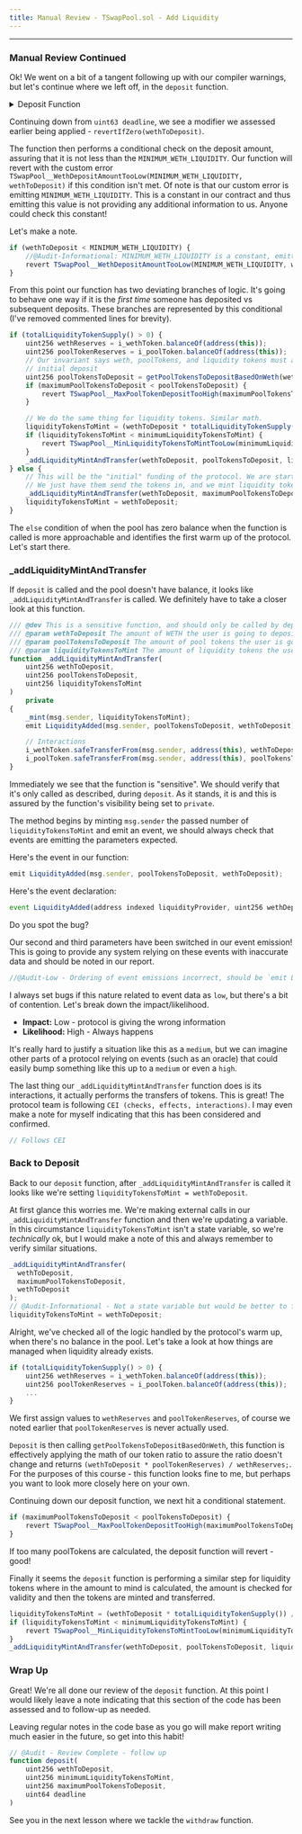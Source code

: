 ```yaml
---
title: Manual Review - TSwapPool.sol - Add Liquidity
---
```


---

### Manual Review Continued

Ok! We went on a bit of a tangent following up with our compiler warnings, but let's continue where we left off, in the `deposit` function.

<details>
<summary>Deposit Function</summary>

```js
function deposit(
    uint256 wethToDeposit,
    uint256 minimumLiquidityTokensToMint,
    uint256 maximumPoolTokensToDeposit,
    uint64 deadline
)
    external
    revertIfZero(wethToDeposit)
    returns (uint256 liquidityTokensToMint)
{
    if (wethToDeposit < MINIMUM_WETH_LIQUIDITY) {
        revert TSwapPool__WethDepositAmountTooLow(MINIMUM_WETH_LIQUIDITY, wethToDeposit);
    }
    if (totalLiquidityTokenSupply() > 0) {
        uint256 wethReserves = i_wethToken.balanceOf(address(this));
        uint256 poolTokenReserves = i_poolToken.balanceOf(address(this));
        // Our invariant says weth, poolTokens, and liquidity tokens must always have the same ratio after the
        // initial deposit
        // poolTokens / constant(k) = weth
        // weth / constant(k) = liquidityTokens
        // aka...
        // weth / poolTokens = constant(k)
        // To make sure this holds, we can make sure the new balance will match the old balance
        // (wethReserves + wethToDeposit) / (poolTokenReserves + poolTokensToDeposit) = constant(k)
        // (wethReserves + wethToDeposit) / (poolTokenReserves + poolTokensToDeposit) =
        // (wethReserves / poolTokenReserves)
        //
        // So we can do some elementary math now to figure out poolTokensToDeposit...
        // (wethReserves + wethToDeposit) / poolTokensToDeposit = wethReserves
        // (wethReserves + wethToDeposit)  = wethReserves * poolTokensToDeposit
        // (wethReserves + wethToDeposit) / wethReserves  =  poolTokensToDeposit
        uint256 poolTokensToDeposit = getPoolTokensToDepositBasedOnWeth(wethToDeposit);
        if (maximumPoolTokensToDeposit < poolTokensToDeposit) {
            revert TSwapPool__MaxPoolTokenDepositTooHigh(maximumPoolTokensToDeposit, poolTokensToDeposit);
        }

        // We do the same thing for liquidity tokens. Similar math.
        liquidityTokensToMint = (wethToDeposit * totalLiquidityTokenSupply()) / wethReserves;
        if (liquidityTokensToMint < minimumLiquidityTokensToMint) {
            revert TSwapPool__MinLiquidityTokensToMintTooLow(minimumLiquidityTokensToMint, liquidityTokensToMint);
        }
        _addLiquidityMintAndTransfer(wethToDeposit, poolTokensToDeposit, liquidityTokensToMint);
    } else {
        // This will be the "initial" funding of the protocol. We are starting from blank here!
        // We just have them send the tokens in, and we mint liquidity tokens based on the weth
        _addLiquidityMintAndTransfer(wethToDeposit, maximumPoolTokensToDeposit, wethToDeposit);
        liquidityTokensToMint = wethToDeposit;
    }
}
```

</details>


Continuing down from `uint63 deadline`, we see a modifier we assessed earlier being applied - `revertIfZero(wethToDeposit)`.

The function then performs a conditional check on the deposit amount, assuring that it is not less than the `MINIMUM_WETH_LIQUIDITY`. Our function will revert with the custom error `TSwapPool__WethDepositAmountTooLow(MINIMUM_WETH_LIQUIDITY, wethToDeposit)` if this condition isn't met. Of note is that our custom error is emitting `MINIMUM_WETH_LIQUIDITY`. This is a constant in our contract and thus emitting this value is not providing any additional information to us. Anyone could check this constant!

Let's make a note.

```js
if (wethToDeposit < MINIMUM_WETH_LIQUIDITY) {
    //@Audit-Informational: MINIMUM_WETH_LIQUIDITY is a constant, emitting unnecessary
    revert TSwapPool__WethDepositAmountTooLow(MINIMUM_WETH_LIQUIDITY, wethToDeposit);
}
```

From this point our function has two deviating branches of logic. It's going to behave one way if it is the _first time_ someone has deposited vs subsequent deposits. These branches are represented by this conditional (I've removed commented lines for brevity).

```js
if (totalLiquidityTokenSupply() > 0) {
    uint256 wethReserves = i_wethToken.balanceOf(address(this));
    uint256 poolTokenReserves = i_poolToken.balanceOf(address(this));
    // Our invariant says weth, poolTokens, and liquidity tokens must always have the same ratio after the
    // initial deposit
    uint256 poolTokensToDeposit = getPoolTokensToDepositBasedOnWeth(wethToDeposit);
    if (maximumPoolTokensToDeposit < poolTokensToDeposit) {
        revert TSwapPool__MaxPoolTokenDepositTooHigh(maximumPoolTokensToDeposit, poolTokensToDeposit);
    }

    // We do the same thing for liquidity tokens. Similar math.
    liquidityTokensToMint = (wethToDeposit * totalLiquidityTokenSupply()) / wethReserves;
    if (liquidityTokensToMint < minimumLiquidityTokensToMint) {
        revert TSwapPool__MinLiquidityTokensToMintTooLow(minimumLiquidityTokensToMint, liquidityTokensToMint);
    }
    _addLiquidityMintAndTransfer(wethToDeposit, poolTokensToDeposit, liquidityTokensToMint);
} else {
    // This will be the "initial" funding of the protocol. We are starting from blank here!
    // We just have them send the tokens in, and we mint liquidity tokens based on the weth
    _addLiquidityMintAndTransfer(wethToDeposit, maximumPoolTokensToDeposit, wethToDeposit);
    liquidityTokensToMint = wethToDeposit;
}
```

The `else` condition of when the pool has zero balance when the function is called is more approachable and identifies the first warm up of the protocol. Let's start there.

### \_addLiquidityMintAndTransfer

If `deposit` is called and the pool doesn't have balance, it looks like `_addLiquidityMintAndTransfer` is called. We definitely have to take a closer look at this function.

```js
/// @dev This is a sensitive function, and should only be called by deposit
/// @param wethToDeposit The amount of WETH the user is going to deposit
/// @param poolTokensToDeposit The amount of pool tokens the user is going to deposit
/// @param liquidityTokensToMint The amount of liquidity tokens the user is going to mint
function _addLiquidityMintAndTransfer(
    uint256 wethToDeposit,
    uint256 poolTokensToDeposit,
    uint256 liquidityTokensToMint
)
    private
{
    _mint(msg.sender, liquidityTokensToMint);
    emit LiquidityAdded(msg.sender, poolTokensToDeposit, wethToDeposit);

    // Interactions
    i_wethToken.safeTransferFrom(msg.sender, address(this), wethToDeposit);
    i_poolToken.safeTransferFrom(msg.sender, address(this), poolTokensToDeposit);
}
```

Immediately we see that the function is "sensitive". We should verify that it's only called as described, during `deposit`. As it stands, it is and this is assured by the function's visibility being set to `private`.

The method begins by minting `msg.sender` the passed number of `liquidityTokensToMint` and emit an event, we should always check that events are emitting the parameters expected.

Here's the event in our function:

```js
emit LiquidityAdded(msg.sender, poolTokensToDeposit, wethToDeposit);
```

Here's the event declaration:

```js
event LiquidityAdded(address indexed liquidityProvider, uint256 wethDeposited, uint256 poolTokensDeposited);
```

Do you spot the bug?

Our second and third parameters have been switched in our event emission! This is going to provide any system relying on these events with inaccurate data and should be noted in our report.

```js
//@Audit-Low - Ordering of event emissions incorrect, should be `emit LiquidityAdded(msg.sender, wethToDeposit, poolTokensToDeposit)`
```

I always set bugs if this nature related to event data as `low`, but there's a bit of contention. Let's break down the impact/likelihood.

- **Impact:** Low - protocol is giving the wrong information
- **Likelihood:** High - Always happens

It's really hard to justify a situation like this as a `medium`, but we can imagine other parts of a protocol relying on events (such as an oracle) that could easily bump something like this up to a `medium` or even a `high`.

The last thing our `_addLiquidityMintAndTransfer` function does is its interactions, it actually performs the transfers of tokens. This is great! The protocol team is following `CEI (checks, effects, interactions)`. I may even make a note for myself indicating that this has been considered and confirmed.

```js
// Follows CEI
```

### Back to Deposit

Back to our `deposit` function, after `_addLiquidityMintAndTransfer` is called it looks like we're setting `liquidityTokensToMint = wethToDeposit`.

At first glance this worries me. We're making external calls in our `_addLiquidityMintAndTransfer` function and then we're updating a variable. In this circumstance `liquidityTokensToMint` isn't a state variable, so we're _technically_ ok, but I would make a note of this and always remember to verify similar situations.

```js
_addLiquidityMintAndTransfer(
  wethToDeposit,
  maximumPoolTokensToDeposit,
  wethToDeposit
);
// @Audit-Informational - Not a state variable but would be better to follow CEI
liquidityTokensToMint = wethToDeposit;
```

Alright, we've checked all of the logic handled by the protocol's warm up, when there's no balance in the pool. Let's take a look at how things are managed when liquidity already exists.

```js
if (totalLiquidityTokenSupply() > 0) {
    uint256 wethReserves = i_wethToken.balanceOf(address(this));
    uint256 poolTokenReserves = i_poolToken.balanceOf(address(this));
    ...
}
```

We first assign values to `wethReserves` and `poolTokenReserves`, of course we noted earlier that `poolTokenReserves` is never actually used.

`Deposit` is then calling `getPoolTokensToDepositBasedOnWeth`, this function is effectively applying the math of our token ratio to assure the ratio doesn't change and returns `(wethToDeposit * poolTokenReserves) / wethReserves;`. For the purposes of this course - this function looks fine to me, but perhaps you want to look more closely here on your own.

Continuing down our deposit function, we next hit a conditional statement.

```js
if (maximumPoolTokensToDeposit < poolTokensToDeposit) {
    revert TSwapPool__MaxPoolTokenDepositTooHigh(maximumPoolTokensToDeposit, poolTokensToDeposit);
}
```

If too many poolTokens are calculated, the deposit function will revert - good!

Finally it seems the `deposit` function is performing a similar step for liquidity tokens where in the amount to mind is calculated, the amount is checked for validity and then the tokens are minted and transferred.

```js
liquidityTokensToMint = (wethToDeposit * totalLiquidityTokenSupply()) / wethReserves;
if (liquidityTokensToMint < minimumLiquidityTokensToMint) {
    revert TSwapPool__MinLiquidityTokensToMintTooLow(minimumLiquidityTokensToMint, liquidityTokensToMint);
}
_addLiquidityMintAndTransfer(wethToDeposit, poolTokensToDeposit, liquidityTokensToMint);
```

### Wrap Up

Great! We're all done our review of the `deposit` function. At this point I would likely leave a note indicating that this section of the code has been assessed and to follow-up as needed.

Leaving regular notes in the code base as you go will make report writing much easier in the future, so get into this habit!

```js
// @Audit - Review Complete - follow up
function deposit(
    uint256 wethToDeposit,
    uint256 minimumLiquidityTokensToMint,
    uint256 maximumPoolTokensToDeposit,
    uint64 deadline
)
```

See you in the next lesson where we tackle the `withdraw` function.
